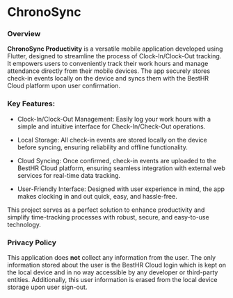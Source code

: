 # ChronoSync

### Overview

**ChronoSync Productivity** is a versatile mobile application developed using Flutter, designed to streamline the process of Clock-In/Clock-Out tracking. It empowers users to conveniently track their work hours and manage attendance directly from their mobile devices. The app securely stores check-in events locally on the device and syncs them with the BestHR Cloud platform upon user confirmation.

### Key Features:

   - Clock-In/Clock-Out Management: Easily log your work hours with a simple and intuitive interface for Check-In/Check-Out operations.

   - Local Storage: All check-in events are stored locally on the device before syncing, ensuring reliability and offline functionality.

   - Cloud Syncing: Once confirmed, check-in events are uploaded to the BestHR Cloud platform, ensuring seamless integration with external web services for real-time data tracking.

   - User-Friendly Interface: Designed with user experience in mind, the app makes clocking in and out quick, easy, and hassle-free.

This project serves as a perfect solution to enhance productivity and simplify time-tracking processes with robust, secure, and easy-to-use technology.

### Privacy Policy
This application does **not** collect any information from the user. The only information stored about the user is the BestHR Cloud login which is kept on the local device and in no way accessible by any developer or third-party entities. Additionally, this user information is erased from the local device storage upon user sign-out.
